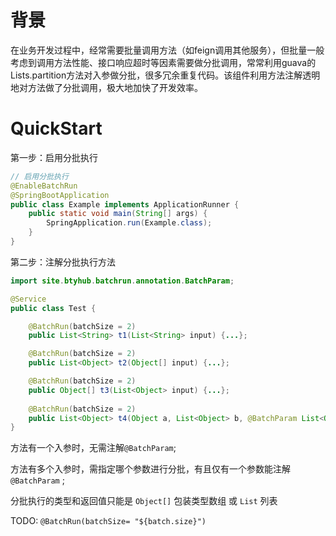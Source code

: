 # 背景
在业务开发过程中，经常需要批量调用方法（如feign调用其他服务），但批量一般考虑到调用方法性能、接口响应超时等因素需要做分批调用，常常利用guava的Lists.partition方法对入参做分批，很多冗余重复代码。该组件利用方法注解透明地对方法做了分批调用，极大地加快了开发效率。

# QuickStart

第一步：启用分批执行

```java
// 启用分批执行
@EnableBatchRun
@SpringBootApplication
public class Example implements ApplicationRunner {
    public static void main(String[] args) {
        SpringApplication.run(Example.class);
    }
}
```

第二步：注解分批执行方法

```java
import site.btyhub.batchrun.annotation.BatchParam;

@Service
public class Test {

    @BatchRun(batchSize = 2)
    public List<String> t1(List<String> input) {...};

    @BatchRun(batchSize = 2)
    public List<Object> t2(Object[] input) {...};

    @BatchRun(batchSize = 2)
    public Object[] t3(List<Object> input) {...};
    
    @BatchRun(batchSize = 2)
    public List<Object> t4(Object a, List<Object> b, @BatchParam List<Object> input){...};
}
```
方法有一个入参时，无需注解`@BatchParam`;

方法有多个入参时，需指定哪个参数进行分批，有且仅有一个参数能注解`@BatchParam` ;

分批执行的类型和返回值只能是 `Object[]` 包装类型数组 或 `List` 列表

TODO: `@BatchRun(batchSize= "${batch.size}") `
